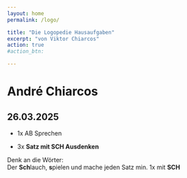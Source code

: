 ```yaml
---
layout: home
permalink: /logo/

title: "Die Logopedie Hausaufgaben"
excerpt: "von Viktor Chiarcos"
action: true
#action_btn:

---
```


# André Chiarcos
## 26.03.2025
- 1x AB Sprechen

- 3x **Satz mit SCH Ausdenken**

Denk an die Wörter:\
Der **Sch**lauch, **s**pielen und mache jeden Satz min. 1x mit **SCH**

